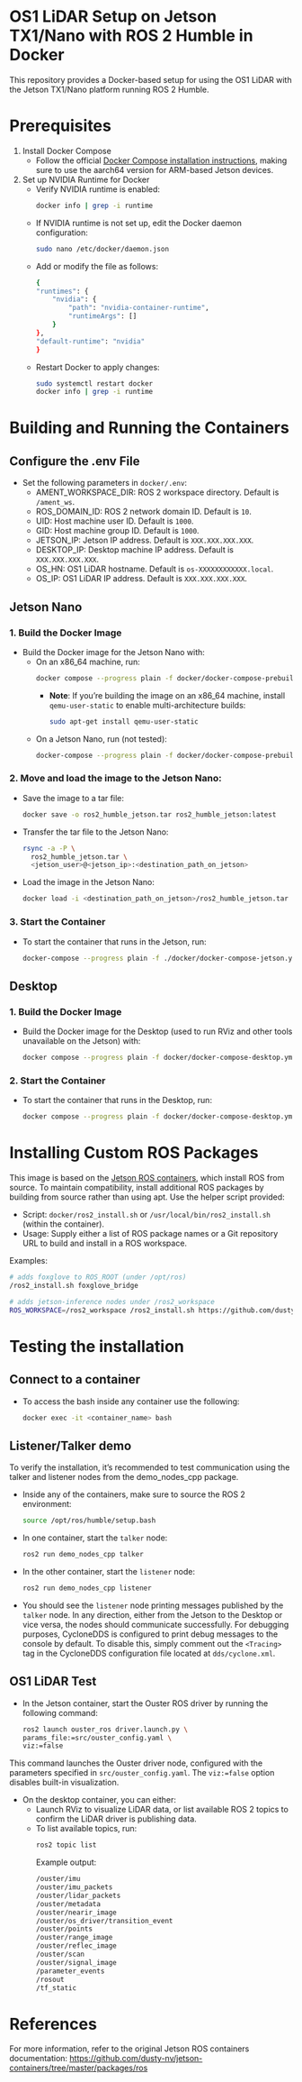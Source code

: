 # OS1 LiDAR Setup on Jetson TX1/Nano with ROS 2 Humble in Docker
This repository provides a Docker-based setup for using the OS1 LiDAR with the Jetson TX1/Nano platform running ROS 2 Humble.

# Prerequisites
1. Install Docker Compose
   - Follow the official [Docker Compose installation instructions](https://docs.docker.com/compose/install/standalone/), making sure to use the aarch64 version for ARM-based Jetson devices.
2. Set up NVIDIA Runtime for Docker
   - Verify NVIDIA runtime is enabled:
        ```bash
        docker info | grep -i runtime
        ```
    - If NVIDIA runtime is not set up, edit the Docker daemon configuration:
        ```bash
        sudo nano /etc/docker/daemon.json
        ```
    - Add or modify the file as follows:
        ```bash
        {
        "runtimes": {
            "nvidia": {
                "path": "nvidia-container-runtime",
                "runtimeArgs": []
            }
        },
        "default-runtime": "nvidia"
        }
        ```
    - Restart Docker to apply changes:
        ```bash
        sudo systemctl restart docker
        docker info | grep -i runtime
        ```

# Building and Running the Containers

## Configure the .env File
- Set the following parameters in `docker/.env`:
  - AMENT_WORKSPACE_DIR: ROS 2 workspace directory. Default is `/ament_ws`.
  - ROS_DOMAIN_ID: ROS 2 network domain ID. Default is `10`.
  - UID: Host machine user ID. Default is `1000`.
  - GID: Host machine group ID. Default is `1000`.
  - JETSON_IP: Jetson IP address. Default is `XXX.XXX.XXX.XXX`.
  - DESKTOP_IP: Desktop machine IP address. Default is `XXX.XXX.XXX.XXX`.
  - OS_HN: OS1 LiDAR hostname. Default is `os-XXXXXXXXXXXX.local`.
  - OS_IP: OS1 LiDAR IP address. Default is `XXX.XXX.XXX.XXX`.

## Jetson Nano
### 1. Build the Docker Image
- Build the Docker image for the Jetson Nano with:
  - On an x86_64 machine, run:
      ```bash
      docker compose --progress plain -f docker/docker-compose-prebuild.yml build
      ```
    - **Note**: If you’re building the image on an x86_64 machine, install `qemu-user-static` to enable multi-architecture builds:
        ```bash
        sudo apt-get install qemu-user-static
        ```
  - On a Jetson Nano, run (not tested):
      ```bash
      docker-compose --progress plain -f docker/docker-compose-prebuild.yml build
    ```
### 2. Move and load the image to the Jetson Nano:
  - Save the image to a tar file:
      ```bash
      docker save -o ros2_humble_jetson.tar ros2_humble_jetson:latest
      ```
  - Transfer the tar file to the Jetson Nano:
      ```bash
      rsync -a -P \
        ros2_humble_jetson.tar \
        <jetson_user>@<jetson_ip>:<destination_path_on_jetson>
      ```
  - Load the image in the Jetson Nano:
      ```bash
      docker load -i <destination_path_on_jetson>/ros2_humble_jetson.tar
      ```

### 3. Start the Container
- To start the container that runs in the Jetson, run:
    ```bash
    docker-compose --progress plain -f ./docker/docker-compose-jetson.yml up
    ```

## Desktop
### 1. Build the Docker Image
- Build the Docker image for the Desktop (used to run RViz and other tools unavailable on the Jetson) with:
    ```bash
    docker compose --progress plain -f docker/docker-compose-desktop.yml build
    ```

### 2. Start the Container
- To start the container that runs in the Desktop, run:
    ```bash
    docker compose --progress plain -f docker/docker-compose-desktop.yml up
    ```


# Installing Custom ROS Packages
This image is based on the [Jetson ROS containers](https://github.com/dusty-nv/jetson-containers/tree/master/packages/ros), which install ROS from source. To maintain compatibility, install additional ROS packages by building from source rather than using apt. Use the helper script provided:
- Script: `docker/ros2_install.sh` or `/usr/local/bin/ros2_install.sh` (within the container).
- Usage: Supply either a list of ROS package names or a Git repository URL to build and install in a ROS workspace.

Examples:
```bash
# adds foxglove to ROS_ROOT (under /opt/ros)
/ros2_install.sh foxglove_bridge

# adds jetson-inference nodes under /ros2_workspace
ROS_WORKSPACE=/ros2_workspace /ros2_install.sh https://github.com/dusty-nv/ros_deep_learning
```

# Testing the installation
## Connect to a container
- To access the bash inside any container use the following:
    ```bash
    docker exec -it <container_name> bash
    ```

## Listener/Talker demo
To verify the installation, it’s recommended to test communication using the talker and listener nodes from the demo_nodes_cpp package.
- Inside any of the containers, make sure to source the ROS 2 environment:
    ```bash
    source /opt/ros/humble/setup.bash
    ```
- In one container, start the `talker` node:
    ```bash
    ros2 run demo_nodes_cpp talker
    ```
- In the other container, start the `listener` node:
    ```bash
    ros2 run demo_nodes_cpp listener
    ```
- You should see the `listener` node printing messages published by the `talker` node. In any direction, either from the Jetson to the Desktop or vice versa, the nodes should communicate successfully. For debugging purposes, CycloneDDS is configured to print debug messages to the console by default. To disable this, simply comment out the `<Tracing>` tag in the CycloneDDS configuration file located at `dds/cyclone.xml`.

## OS1 LiDAR Test
- In the Jetson container, start the Ouster ROS driver by running the following command:
    ```bash
    ros2 launch ouster_ros driver.launch.py \
    params_file:=src/ouster_config.yaml \
    viz:=false
    ```
This command launches the Ouster driver node, configured with the parameters specified in `src/ouster_config.yaml`. The `viz:=false` option disables built-in visualization.
- On the desktop container, you can either:
  - Launch RViz to visualize LiDAR data, or list available ROS 2 topics to confirm the LiDAR driver is publishing data.
  - To list available topics, run:
    ```bash
    ros2 topic list
    ```
    Example output:
    ```bash
    /ouster/imu
    /ouster/imu_packets
    /ouster/lidar_packets
    /ouster/metadata
    /ouster/nearir_image
    /ouster/os_driver/transition_event
    /ouster/points
    /ouster/range_image
    /ouster/reflec_image
    /ouster/scan
    /ouster/signal_image
    /parameter_events
    /rosout
    /tf_static
    ```

# References
For more information, refer to the original Jetson ROS containers documentation: https://github.com/dusty-nv/jetson-containers/tree/master/packages/ros
